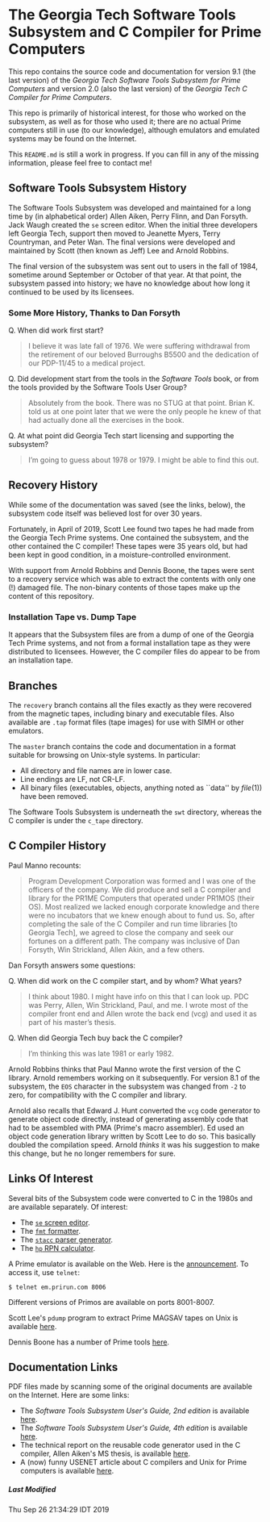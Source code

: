 # The Georgia Tech Software Tools Subsystem and C Compiler for Prime Computers

This repo contains the source code and documentation for version 9.1
(the last version) of the *Georgia Tech Software Tools Subsystem for
Prime Computers* and version 2.0 (also the last version) of the *Georgia
Tech C Compiler for Prime Computers*.

This repo is primarily of historical interest, for those who worked on
the subsystem, as well as for those who used it; there are no actual
Prime computers still in use (to our knowledge), although emulators and
emulated systems may be found on the Internet.

This `README.md` is still a work in progress. If you can fill in
any of the missing information, please feel free to contact me!

## Software Tools Subsystem History

The Software Tools Subsystem was developed and maintained for a long time
by (in alphabetical order) Allen Aiken, Perry Flinn, and Dan Forsyth.
Jack Waugh created the `se` screen editor. When the initial three
developers left Georgia Tech, support then moved to Jeanette Myers,
Terry Countryman, and Peter Wan. The final versions were developed and
maintained by Scott (then known as Jeff) Lee and Arnold Robbins.

The final version of the subsystem was sent out to users in the fall of
1984, sometime around September or October of that year. At that point,
the subsystem passed into history; we have no knowledge about how long
it continued to be used by its licensees.

### Some More History, Thanks to Dan Forsyth

Q. When did work first start?

> I believe it was late fall of 1976.  We were suffering withdrawal from
> the retirement of our beloved Burroughs B5500 and the dedication of our
> PDP-11/45 to a medical project.

Q. Did development start from the tools in the *Software Tools* book,
or from the tools provided by the Software Tools User Group?

> Absolutely from the book.  There was no STUG at that point.  Brian K. told
> us at one point later that we were the only people he knew of that had
> actually done all the exercises in the book.

Q. At what point did Georgia Tech start licensing and supporting the subsystem?

> I’m going to guess about 1978 or 1979.  I might be able to find this out.


## Recovery History

While some of the documentation was saved (see the links, below), the
subsystem code itself was believed lost for over 30 years.

Fortunately, in April of 2019, Scott Lee found two tapes he had made
from the Georgia Tech Prime systems. One contained the subsystem, and
the other contained the C compiler!  These tapes were 35 years old,
but had been kept in good condition, in a moisture-controlled environment.

With support from Arnold Robbins and Dennis Boone, the tapes were sent to
a recovery service which was able to extract the contents with only one
(!) damaged file.  The non-binary contents of those tapes make up the
content of this repository.

### Installation Tape vs. Dump Tape

It appears that the Subsystem files are from a dump of one of the Georgia
Tech Prime systems, and not from a formal installation tape as they were
distributed to licensees. However, the C compiler files do appear to be
from an installation tape.

## Branches

The `recovery` branch contains all the files exactly as they were
recovered from the magnetic tapes, including binary and executable
files. Also available are `.tap` format files (tape images) for use with
SIMH or other emulators.

The `master` branch contains the code and documentation in a format
suitable for browsing on Unix-style systems. In particular:

* All directory and file names are in lower case.
* Line endings are LF, not CR-LF.
* All binary files (executables, objects, anything noted as ``data''
by *file*(1)) have been removed.

The Software Tools Subsystem is underneath the `swt` directory, whereas
the C compiler is under the `c_tape` directory.

## C Compiler History

Paul Manno recounts:

> Program Development Corporation was formed and I was one of the officers
> of the company.  We did produce and sell a C compiler and library for the
> PR1ME Computers that operated under PR1MOS (their OS).  Most realized
> we lacked enough corporate knowledge and there were no incubators that
> we knew enough about to fund us.  So, after completing the sale of the
> C Compiler and run time libraries [to Georgia Tech], we agreed to close
> the company and seek our fortunes on a different path.  The company was
> inclusive of Dan Forsyth, Win Strickland, Allen Akin, and a few others.

Dan Forsyth answers some questions:

Q. When did work on the C compiler start, and by whom? What years?

> I think about 1980.  I might have info on this that I can look up.
> PDC was Perry, Allen, Win Strickland, Paul, and me.  I wrote most of
> the compiler front end and Allen wrote the back end (vcg) and used it
> as part of his master’s thesis.

Q. When did Georgia Tech buy back the C compiler?

> I’m thinking this was late 1981 or early 1982.

Arnold Robbins thinks that Paul Manno wrote the first version of
the C library. Arnold remembers working on it subsequently. For version
8.1 of the subsystem, the `EOS` character in the subsystem was changed
from `-2` to zero, for compatibility with the C compiler and library.

Arnold also recalls that Edward J. Hunt converted the `vcg` code generator
to generate object code directly, instead of generating assembly code
that had to be assembled with PMA (Prime's macro assembler).  Ed used
an object code generation library written by Scott Lee to do so. This
basically doubled the compilation speed. Arnold *thinks* it was his
suggestion to make this change, but he no longer remembers for sure.

## Links Of Interest

Several bits of the Subsystem code were converted to C in the 1980s and
are available separately. Of interest:

* The [`se` screen editor](http://se-editor.org).
* The [`fmt` formatter](https://github.com/arnoldrobbins/swtfmt-with-history).
* The [`stacc` parser generator](https://github.com/arnoldrobbins/stacc).
* The [`hp` RPN calculator](https://github.com/arnoldrobbins/hp).

A Prime emulator is available on the Web. Here is the
[announcement](https://groups.google.com/forum/#!topic/comp.sys.prime/FRwgdMrDBqM).
To access it, use `telnet`:

	$ telnet em.prirun.com 8006

Different versions of Primos are available on ports 8001-8007.

Scott Lee's `pdump` program to extract Prime MAGSAV tapes on Unix is
available [here](https://github.com/arnoldrobbins/pdump).

Dennis Boone has a number of Prime tools
[here](https://bitbucket.org/kb8zqz/drbprimetools).

## Documentation Links

PDF files made by scanning some of the original documents are available
on the Internet. Here are some links:

* The *Software Tools Subsystem User's Guide, 2nd edition* is available [here](http://bitsavers.org/pdf/georgiaTech/GIT-ICS-80-03_Software_Tools_Subsystem_Users_Guide_2ed_Apr80.pdf).
* The *Software Tools Subsystem User's Guide, 4th edition* is available [here](http://bitsavers.org/pdf/georgiaTech/GIT-ICS-85-08_Software_Tools_Subsystem_Users_Guide_4ed_May85.pdf).
* The technical report on the reusable code generator used in the C compiler, Allen Aiken's MS thesis, is available [here](http://bitsavers.org/pdf/prime/georgiaTech/GIT-ICS-81-16_primeCodeGen.pdf).
* A (now) funny USENET article about C compilers and Unix for Prime computers is available [here](https://groups.google.com/forum/#!topic/net.unix-wizards/y2a7uwis4sc).

##### Last Modified
Thu Sep 26 21:34:29 IDT 2019
